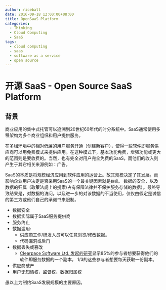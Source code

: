 ```yaml
---
author: riceball
date: 2016-09-18 12:00:00+08:00
title: OpenSaaS Platform
categories:
  - Thinking
  - Cloud Computing
  - SaaS
tags:
  - cloud computing
  - saas
  - software as a service
  - open source
---
```


# 开源 SaaS - Open Source SaaS Platform

## 背景

商业应用的集中式托管可以追溯到20世纪60年代的时分系统中。SaaS通常使用多租架构为多个商业组织和用户提供服务。

在多租环境中的相对低廉的用户服务开通（创建新客户），使得一些软件即服务供应商可以用免费模式来提供应用。在这种模式下，基本功能免费，增强功能或更大的范围则是要收费的。当然，也有完全对用户完全免费的SaaS，而他们的收入则产生于其它相关来源例如：广告。

SaaS的本质是将规模经济应用到软件应用的运营上。故其规模决定了其发展。而影响企业用户决定是否采用SaaS的一个最关键因素就是`数据`。
数据的安全，以及数据的归属（政策法规上的搜索/占有保障法律并不保护服务存储的数据）。最终导致结果是，对数据的访问，以及进一步的对该数据的不当使用，仅仅由假定是诚信的第三方或他们自己的承诺书来限制。

* 数据安全
* 数据实际属于SaaS服务提供商
* 服务终止
* 数据滥用:
  * 供应商工作/研发人员可以任意浏览/修改数据。
  * 代码漏洞或后门
* 数据丢失或篡改
  * [Clearpace Software Ltd. 发起的研究][1]显示85%的参与者想要获得他们的软件即服务数据的一个副本。
    1/3的这些参与者想要每天获取一份副本。
* 供应商破产
* 用户无知情权，监督权，数据归属权

愚以上为制约SaaS发展规模的主要原因。


[1]: http://www.rainstor.com/assets/downloads/SaaS_Data_Escrow_International_Report.pdf
